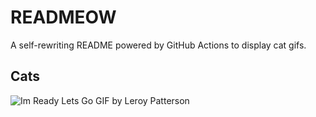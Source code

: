 # READMEOW

A self-rewriting README powered by GitHub Actions to display cat gifs.

## Cats

![Im Ready Lets Go GIF by Leroy Patterson](https://media1.giphy.com/media/CjmvTCZf2U3p09Cn0h/200.gif?cid=9acd02darut444yw6we0yy6k7xe5d0yrt6isi80subnlse43&ep=v1_gifs_search&rid=200.gif&ct=g)
